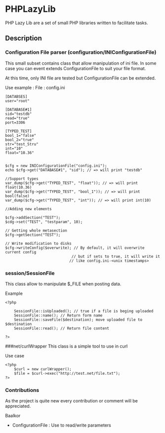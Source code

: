 # PHPLazyLib

PHP Lazy Lib are a set of small PHP libraries written to facilitate tasks.

## Description

### Configuration File parser (configuration/INIConfigurationFile)

This small subset contains class that allow manipulation of ini file. In some
case you can event extends ConfigurationFile to suit your file format.

At this time, only INI file are tested but ConfigurationFile can be extended.

Use example : 
File : config.ini

    [DATABSES]
    user="root"

    [DATABASE#1]
    sid="testdb"
    read="true"
    port=3306

    [TYPED_TEST]
    bool_1="false"
    bool_2="true"
    str="test_Stru"
    int="10"
    float="10.36"


    $cfg = new INIConfigurationFile("config.ini");
    echo $cfg->get("DATABASE#1", "sid"); // => will print "testdb"
    
    //Support types 
    var_dump($cfg->get("TYPED_TEST", "float")); // => will print float(10.36) 
    var_dump($cfg->get("TYPED_TEST", "bool_1")); // => will print bool(false) 
    var_dump($cfg->get("TYPED_TEST", "int")); // => will print int(10) 

    //Adding new elements

    $cfg->addSection("TEST");
    $cdg->set("TEST", "testparam", 10);

    // Getting whole metasection
    $cfg->getSection("TEST"); 

    // Write modification to disks
    $cfg->writeConfig($overwrite); // By default, it will overwrite current config
                                  // but if sets to true, it will write it 
                                 // like config.ini-<unix timestamps>

### session/SessionFile

This class allow to manipulate $_FILE when posting data.

Example

    <?php

        SessionFile::isUploaded(); // true if a file is beging uploaded
        SessionFile::name(); // Return form name
        SessionFile::saveFile($destination); move uploaded file to $destination
        SessionFile::read(); // Return file content

    ?>

###net/curlWrapper
This class is a simple tool to use in curl

Use case 

    <?php
        $curl = new curlWrapper();
        $file = $curl->exec("http://test.net/file.txt");
    ?>

### Contributions
As the project is quite new every contribution or comment will be appreciated.

Baalkor

 - ConfigurationFile : Use to read/write parameters 